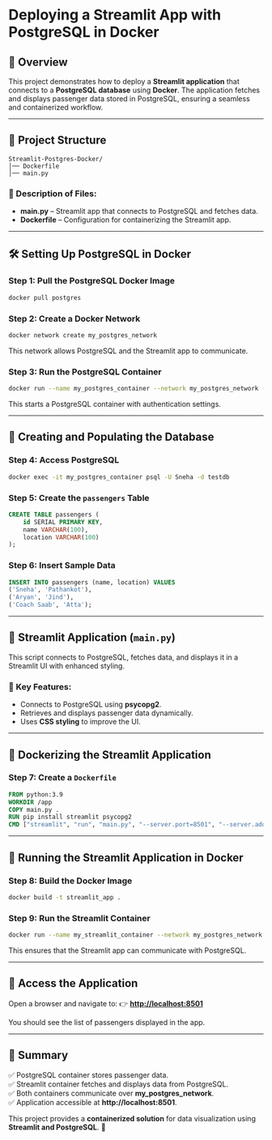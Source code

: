 # Deploying a Streamlit App with PostgreSQL in Docker

## 📌 Overview
This project demonstrates how to deploy a **Streamlit application** that connects to a **PostgreSQL database** using **Docker**. The application fetches and displays passenger data stored in PostgreSQL, ensuring a seamless and containerized workflow.

---

## 💁 Project Structure
```
Streamlit-Postgres-Docker/
│── Dockerfile
│── main.py
```

### 🔹 Description of Files:
- **main.py** – Streamlit app that connects to PostgreSQL and fetches data.
- **Dockerfile** – Configuration for containerizing the Streamlit app.

---

## 🛠 Setting Up PostgreSQL in Docker
### Step 1: Pull the PostgreSQL Docker Image
```sh
docker pull postgres
```

### Step 2: Create a Docker Network
```sh
docker network create my_postgres_network
```
This network allows PostgreSQL and the Streamlit app to communicate.

### Step 3: Run the PostgreSQL Container
```sh
docker run --name my_postgres_container --network my_postgres_network -e POSTGRES_USER=Sneha -e POSTGRES_PASSWORD=secret -e POSTGRES_DB=testdb -p 5432:5432 -d postgres
```
This starts a PostgreSQL container with authentication settings.

---

## 💊 Creating and Populating the Database
### Step 4: Access PostgreSQL
```sh
docker exec -it my_postgres_container psql -U Sneha -d testdb
```

### Step 5: Create the `passengers` Table
```sql
CREATE TABLE passengers (
    id SERIAL PRIMARY KEY,
    name VARCHAR(100),
    location VARCHAR(100)
);
```

### Step 6: Insert Sample Data
```sql
INSERT INTO passengers (name, location) VALUES
('Sneha', 'Pathankot'),
('Aryan', 'Jind'),
('Coach Saab', 'Atta');
```

---

## 🎨 Streamlit Application (`main.py`)
This script connects to PostgreSQL, fetches data, and displays it in a Streamlit UI with enhanced styling.

### 🔹 Key Features:
- Connects to PostgreSQL using **psycopg2**.
- Retrieves and displays passenger data dynamically.
- Uses **CSS styling** to improve the UI.

---

## 🐛 Dockerizing the Streamlit Application
### Step 7: Create a `Dockerfile`
```dockerfile
FROM python:3.9
WORKDIR /app
COPY main.py .
RUN pip install streamlit psycopg2
CMD ["streamlit", "run", "main.py", "--server.port=8501", "--server.address=0.0.0.0"]
```

---

## 🚀 Running the Streamlit Application in Docker
### Step 8: Build the Docker Image
```sh
docker build -t streamlit_app .
```

### Step 9: Run the Streamlit Container
```sh
docker run --name my_streamlit_container --network my_postgres_network -p 8501:8501 -d streamlit_app
```
This ensures that the Streamlit app can communicate with PostgreSQL.

---

## 🔗 Access the Application
Open a browser and navigate to:
👉 **[http://localhost:8501](http://localhost:8501)**

You should see the list of passengers displayed in the app.

---

## 🎯 Summary
✅ PostgreSQL container stores passenger data.  
✅ Streamlit container fetches and displays data from PostgreSQL.  
✅ Both containers communicate over **my_postgres_network**.  
✅ Application accessible at **http://localhost:8501**.  

This project provides a **containerized solution** for data visualization using **Streamlit and PostgreSQL**. 🚀


